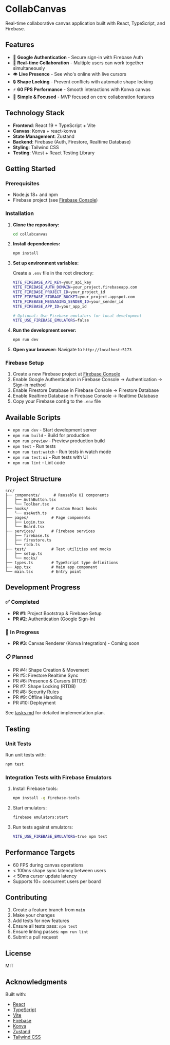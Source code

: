 # CollabCanvas

Real-time collaborative canvas application built with React, TypeScript, and Firebase.

## Features

- 🔐 **Google Authentication** - Secure sign-in with Firebase Auth
- 🎨 **Real-time Collaboration** - Multiple users can work together simultaneously
- 👁️ **Live Presence** - See who's online with live cursors
- 🔒 **Shape Locking** - Prevent conflicts with automatic shape locking
- ⚡ **60 FPS Performance** - Smooth interactions with Konva canvas
- 🎯 **Simple & Focused** - MVP focused on core collaboration features

## Technology Stack

- **Frontend**: React 19 + TypeScript + Vite
- **Canvas**: Konva + react-konva
- **State Management**: Zustand
- **Backend**: Firebase (Auth, Firestore, Realtime Database)
- **Styling**: Tailwind CSS
- **Testing**: Vitest + React Testing Library

## Getting Started

### Prerequisites

- Node.js 18+ and npm
- Firebase project (see [Firebase Console](https://console.firebase.google.com/))

### Installation

1. **Clone the repository:**
   ```bash
   cd collabcanvas
   ```

2. **Install dependencies:**
   ```bash
   npm install
   ```

3. **Set up environment variables:**
   
   Create a `.env` file in the root directory:
   ```bash
   VITE_FIREBASE_API_KEY=your_api_key
   VITE_FIREBASE_AUTH_DOMAIN=your_project.firebaseapp.com
   VITE_FIREBASE_PROJECT_ID=your_project_id
   VITE_FIREBASE_STORAGE_BUCKET=your_project.appspot.com
   VITE_FIREBASE_MESSAGING_SENDER_ID=your_sender_id
   VITE_FIREBASE_APP_ID=your_app_id
   
   # Optional: Use Firebase emulators for local development
   VITE_USE_FIREBASE_EMULATORS=false
   ```

4. **Run the development server:**
   ```bash
   npm run dev
   ```

5. **Open your browser:**
   Navigate to `http://localhost:5173`

### Firebase Setup

1. Create a new Firebase project at [Firebase Console](https://console.firebase.google.com/)
2. Enable Google Authentication in Firebase Console → Authentication → Sign-in method
3. Enable Firestore Database in Firebase Console → Firestore Database
4. Enable Realtime Database in Firebase Console → Realtime Database
5. Copy your Firebase config to the `.env` file

## Available Scripts

- `npm run dev` - Start development server
- `npm run build` - Build for production
- `npm run preview` - Preview production build
- `npm test` - Run tests
- `npm run test:watch` - Run tests in watch mode
- `npm run test:ui` - Run tests with UI
- `npm run lint` - Lint code

## Project Structure

```
src/
├── components/      # Reusable UI components
│   ├── AuthButton.tsx
│   └── Toolbar.tsx
├── hooks/          # Custom React hooks
│   └── useAuth.ts
├── pages/          # Page components
│   ├── Login.tsx
│   └── Board.tsx
├── services/       # Firebase services
│   ├── firebase.ts
│   ├── firestore.ts
│   └── rtdb.ts
├── test/           # Test utilities and mocks
│   ├── setup.ts
│   └── mocks/
├── types.ts        # TypeScript type definitions
├── App.tsx         # Main app component
└── main.tsx        # Entry point
```

## Development Progress

### ✅ Completed

- **PR #1**: Project Bootstrap & Firebase Setup
- **PR #2**: Authentication (Google Sign-In)

### 🚧 In Progress

- **PR #3**: Canvas Renderer (Konva Integration) - Coming soon

### 📋 Planned

- PR #4: Shape Creation & Movement
- PR #5: Firestore Realtime Sync
- PR #6: Presence & Cursors (RTDB)
- PR #7: Shape Locking (RTDB)
- PR #8: Security Rules
- PR #9: Offline Handling
- PR #10: Deployment

See [tasks.md](../tasks.md) for detailed implementation plan.

## Testing

### Unit Tests

Run unit tests with:
```bash
npm test
```

### Integration Tests with Firebase Emulators

1. Install Firebase tools:
   ```bash
   npm install -g firebase-tools
   ```

2. Start emulators:
   ```bash
   firebase emulators:start
   ```

3. Run tests against emulators:
   ```bash
   VITE_USE_FIREBASE_EMULATORS=true npm test
   ```

## Performance Targets

- 60 FPS during canvas operations
- < 100ms shape sync latency between users
- < 50ms cursor update latency
- Supports 10+ concurrent users per board

## Contributing

1. Create a feature branch from `main`
2. Make your changes
3. Add tests for new features
4. Ensure all tests pass: `npm test`
5. Ensure linting passes: `npm run lint`
6. Submit a pull request

## License

MIT

## Acknowledgments

Built with:
- [React](https://react.dev/)
- [TypeScript](https://www.typescriptlang.org/)
- [Vite](https://vitejs.dev/)
- [Firebase](https://firebase.google.com/)
- [Konva](https://konvajs.org/)
- [Zustand](https://github.com/pmndrs/zustand)
- [Tailwind CSS](https://tailwindcss.com/)
